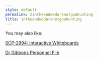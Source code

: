 ```yaml
---
style: default
permalink: Xintheendwedarenotgoahunting
title: intheendwedarenotgoahunting
---
```

You may also like:

[SCP-2994: Interactive Whiteboards](http://scp-wiki.net/scp-2994)

[Dr Gibbons Personnel File](http://scp-wiki.net/dr-gibbons-personnel-file)
